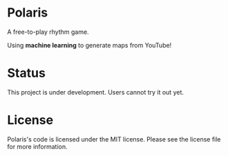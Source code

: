 # Polaris

A free-to-play rhythm game.

Using **machine learning** to generate maps from YouTube!

# Status

This project is under development. Users cannot try it out yet.

# License

Polaris's code is licensed under the MIT license.
Please see the license file for more information.